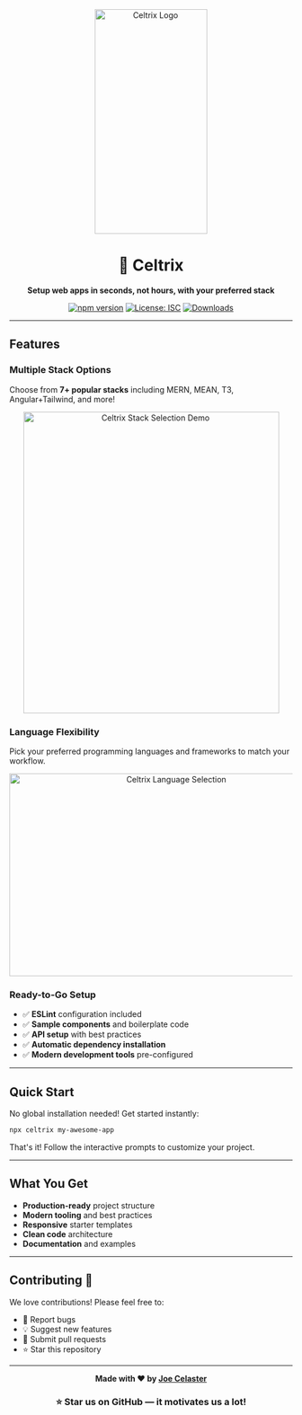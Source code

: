 <div align="center">
  <img width="200" height="400" alt="Celtrix Logo" src="https://github.com/user-attachments/assets/4eeccf63-ff8f-4849-a579-e2f912204a78" />
  
  # 🚀 Celtrix
  
  **Setup web apps in seconds, not hours, with your preferred stack**
  
  [![npm version](https://img.shields.io/npm/v/celtrix.svg)](https://www.npmjs.com/package/celtrix)
  [![License: ISC](https://img.shields.io/badge/License-ISC-blue.svg)](https://opensource.org/licenses/ISC)
  [![Downloads](https://img.shields.io/npm/dm/celtrix.svg)](https://www.npmjs.com/package/celtrix)
  
</div>

---

## Features

### **Multiple Stack Options**
Choose from **7+ popular stacks** including MERN, MEAN, T3, Angular+Tailwind, and more!

<div align="center">
  <img width="455" height="537" alt="Celtrix Stack Selection Demo" src="https://github.com/user-attachments/assets/7b6a30be-1e34-443e-a906-8c167230c238" />
</div>

### **Language Flexibility**
Pick your preferred programming languages and frameworks to match your workflow.

<div align="center">
  <img width="578" height="361" alt="Celtrix Language Selection" src="https://github.com/user-attachments/assets/3f8c775a-b747-4eb1-a22d-c1f236276934" />
</div>

### **Ready-to-Go Setup**
- ✅ **ESLint** configuration included
- ✅ **Sample components** and boilerplate code
- ✅ **API setup** with best practices
- ✅ **Automatic dependency installation**
- ✅ **Modern development tools** pre-configured

---

## Quick Start

No global installation needed! Get started instantly:

```bash
npx celtrix my-awesome-app
```

That's it! Follow the interactive prompts to customize your project.

---

## What You Get

- **Production-ready** project structure
- **Modern tooling** and best practices
- **Responsive** starter templates
- **Clean code** architecture
- **Documentation** and examples

---

## Contributing 🤝

We love contributions! Please feel free to:

- 🐛 Report bugs
- 💡 Suggest new features
- 🔧 Submit pull requests
- ⭐ Star this repository

---

<div align="center">
  
  **Made with ❤️ by [Joe Celaster](https://github.com/joecelaster)**
  
  ### ⭐ Star us on GitHub — it motivates us a lot!
  
</div>